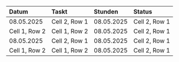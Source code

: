 | **Datum**      | **Taskt**       | **Stunden**    | **Status**    |
| :------------- | :-------------  | :------------- | :-------------| 
| 08.05.2025     | Cell 2, Row 1   | 08.05.2025     | Cell 2, Row 1 |
| Cell 1, Row 2  | Cell 1, Row 2   | 08.05.2025     | Cell 2, Row 1 |
| 08.05.2025     | Cell 2, Row 1   | 08.05.2025     | Cell 2, Row 1 |
| Cell 1, Row 2  | Cell 1, Row 2   | 08.05.2025     | Cell 2, Row 1 |